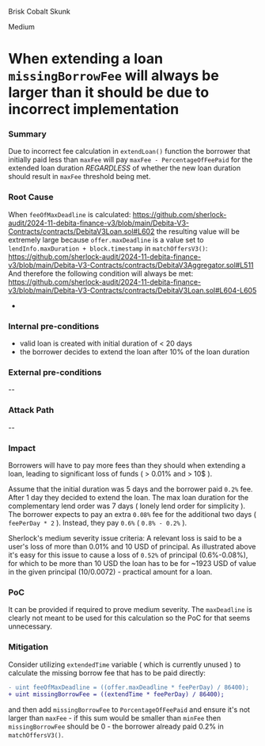 Brisk Cobalt Skunk

Medium

# When extending a loan `missingBorrowFee` will always be larger than it should be due to incorrect implementation

### Summary

Due to incorrect fee calculation in `extendLoan()` function the borrower that initially paid less than `maxFee` will pay `maxFee - PercentageOfFeePaid` for the extended loan duration *REGARDLESS* of whether the new loan duration should result in `maxFee` threshold being met. 

### Root Cause

When `feeOfMaxDeadline` is calculated:
https://github.com/sherlock-audit/2024-11-debita-finance-v3/blob/main/Debita-V3-Contracts/contracts/DebitaV3Loan.sol#L602
the resulting value will be extremely large because `offer.maxDeadline` is a value set to `lendInfo.maxDuration + block.timestamp` in `matchOffersV3()`:
https://github.com/sherlock-audit/2024-11-debita-finance-v3/blob/main/Debita-V3-Contracts/contracts/DebitaV3Aggregator.sol#L511
And therefore the following condition will always be met:
https://github.com/sherlock-audit/2024-11-debita-finance-v3/blob/main/Debita-V3-Contracts/contracts/DebitaV3Loan.sol#L604-L605

- 

### Internal pre-conditions

- valid loan is created with initial duration of < 20 days 
- the borrower decides to extend the loan after 10% of the loan duration


### External pre-conditions

--

### Attack Path

--

### Impact

Borrowers will have to pay more fees than they should when extending a loan, leading to significant loss of funds ( > 0.01% and > 10$ ). 

Assume that the initial duration was 5 days and the borrower paid `0.2%` fee. After 1 day they decided to extend the loan. The max loan duration for the complementary lend order was 7 days ( lonely lend order for simplicity ). The borrower expects to pay an extra `0.08%` fee for the additional two days ( `feePerDay * 2` ). Instead, they pay `0.6%`  ( `0.8% - 0.2%` ). 

Sherlock's medium severity issue criteria:
A relevant loss is said to be a user's loss of more than 0.01% and 10 USD of principal. As illustrated above it's easy for this issue to cause a loss of `0.52%` of principal (0.6%-0.08%), for which to be more than 10 USD the loan has to be for ~1923 USD of value in the given principal (10/0.0072) - practical amount for a loan. 

### PoC

It can be provided if required to prove medium severity. The `maxDeadline` is clearly not meant to be used for this calculation so the PoC for that seems unnecessary. 

### Mitigation

Consider utilizing `extendedTime` variable ( which is currently unused ) to calculate the missing borrow fee that has to be paid directly: 
```diff
- uint feeOfMaxDeadline = ((offer.maxDeadline * feePerDay) / 86400);
+ uint missingBorrowFee = ((extendTime * feePerDay) / 86400);
```
and then add `missingBorrowFee` to `PorcentageOfFeePaid` and ensure it's not larger than `maxFee` - if this sum would be smaller than `minFee` then `missingBorrowFee` should be 0 - the borrower already paid 0.2% in `matchOffersV3()`. 
